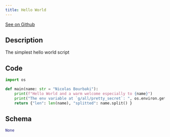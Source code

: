 ```yaml
---
title: Hello World
---
```


[See on Github](https://github.com/windmill-labs/windmill/blob/main/starter/scripts/u/bot/hello_world.py)

## Description

The simplest hello world script

## Code

```python
import os

def main(name: str = "Nicolas Bourbaki"):
	print(f"Hello World and a warm welcome especially to {name}")
	print("The env variable at `g/all/pretty_secret`: ", os.environ.get("G_ALL_PRETTY_SECRET"))
	return {"len": len(name), "splitted": name.split() }
```

## Schema

```python
None
```


